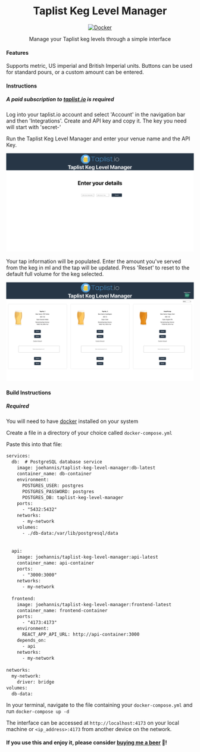 <h1 align="center">
  <strong>Taplist Keg Level Manager</strong>
</h1>

<p align="center">
  <a href="https://hub.docker.com/r/joehannis/taplist-keg-level-manager">
    <img src="https://img.shields.io/badge/-Docker-2496ED?style=for-the-badge&logo=docker&logoColor=white" width="150" height="50" alt="Docker">
  </a>
</p>

<p align="center">
  Manage your Taplist keg levels through a simple interface
</p>

#### Features

Supports metric, US imperial and British Imperial units. Buttons can be used for standard pours, or a custom amount can be entered.

#### Instructions

##### A paid subscription to [taplist.io](https://taplist.io) is required

Log into your taplist.io account and select 'Account' in the navigation bar and then 'Integrations'. Create and API key and copy it. The key you need will start with 'secret-'

Run the Taplist Keg Level Manager and enter your venue name and the API Key.

![](./taplist-keg-level-manager-first.png)

Your tap information will be populated. Enter the amount you've served from the keg in ml and the tap will be updated. Press 'Reset' to reset to the default full volume for the keg selected.

![](./taplist-keg-level-manager-main.png)

#### Build Instructions

##### Required

You will need to have [docker](https://www.docker.com) installed on your system

Create a file in a directory of your choice called ```docker-compose.yml```

Paste this into that file:

```
services:
  db:  # PostgreSQL database service
    image: joehannis/taplist-keg-level-manager:db-latest
    container_name: db-container
    environment:
      POSTGRES_USER: postgres
      POSTGRES_PASSWORD: postgres
      POSTGRES_DB: taplist-keg-level-manager
    ports:
      - "5432:5432"
    networks:
      - my-network
    volumes:
      - ./db-data:/var/lib/postgresql/data
  

  api:
    image: joehannis/taplist-keg-level-manager:api-latest
    container_name: api-container
    ports:
      - "3000:3000"
    networks:
      - my-network

  frontend:
    image: joehannis/taplist-keg-level-manager:frontend-latest
    container_name: frontend-container
    ports:
      - "4173:4173"
    environment:
      REACT_APP_API_URL: http://api-container:3000
    depends_on:
      - api
    networks:
      - my-network

networks:
  my-network:
    driver: bridge
volumes:
  db-data:
```
In your terminal, navigate to the file containing your ```docker-compose.yml``` and run ```docker-compose up -d```

The interface can be accessed at ```http://localhost:4173``` on your local machine or ```<ip_address>:4173``` from another device on the network.

#### If you use this and enjoy it, please consider [buying me a beer](https://www.buymeacoffee.com/joehannisjp) 🍺!
